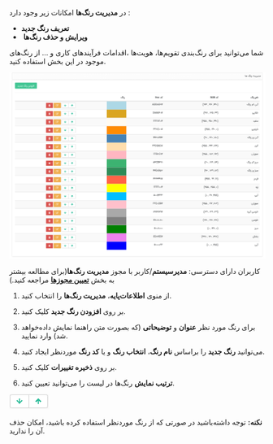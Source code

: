 در **مدیریت رنگ‌ها** امکانات زیر وجود دارد : 

-    **تعریف رنگ جدید** 
- ​    **ویرایش و حذف رنگ‌ها** 

شما می‌توانید برای رنگ‌بندی تقویم‌ها، هویت‌ها ،اقدامات فرآیندهای کاری و ... از رنگ‌های موجود در این بخش استفاده کنید. 


![](color.png)


کاربران دارای دسترسی: **مدیرسیستم**/کاربر با مجوز **مدیریت رنگ‌ها**(برای مطالعه بیشتر به بخش **[تعیین مجوزها](file%3A%2F%2F%2FC%3A%5CUsers%5CH.abasi%5CDocuments%5CGitHub%5CPayamGostarDocs%5Chelp2.5.4%20new%5CGetting-Started%5C%D9%85%D8%AF%DB%8C%D8%B1%DB%8C%D8%AA%20%DA%AF%D8%B1%D9%88%D9%87%E2%80%8C%D8%A7%20%D9%88%20%DA%A9%D8%A7%D8%B1%D8%A8%D8%B1%D8%A7%D9%86%5C%D8%AA%D8%B9%DB%8C%DB%8C%D9%86%20%D8%B3%D8%B7%D8%AD%20%D8%AF%D8%B3%D8%AA%D8%B1%D8%B3%DB%8C.md)** مراجعه کنید.)

1)  از منوی **اطلاعات‌پایه**، **مدیریت رنگ‌ها** را انتخاب کنید.

2)  بر روی **افزودن رنگ جدید** کلیک کنید.

3)  برای رنگ مورد نظر **عنوان** و **توضیحاتی** (که بصورت متن راهنما نمایش داده‌خواهد شد) وارد نمایید.

4)  می‌توانید **رنگ جدید** را براساس **نام رنگ**، **انتخاب رنگ** و یا **کد رنگ** موردنظر ایجاد کنید.

5)  بر روی **ذخیره تغییرات** کلیک کنید.

6)   **ترتیب نمایش** رنگ‌ها در لیست را می‌توانید تعیین کنید.

![](color2.png)

**نکنه:**  توجه داشته‌باشید در صورتی که از رنگ موردنظر استفاده کرده باشید، امکان حذف آن را ندارید.